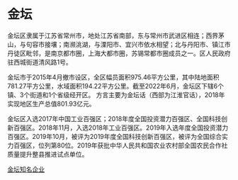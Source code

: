 # 金坛

金坛区隶属于江苏省常州市，地处江苏省南部，东与常州市武进区相连；西界茅山，与句容市接壤；南濒洮湖，与溧阳市、宜兴市依水相望；北与丹阳市、镇江市丹徒区毗邻，是南京都市圈，上海大都市圈，苏锡常都市圈成员之一。区人民政府驻西城街道清风路1号。

金坛市于2015年4月撤市设区，全区幅员面积975.46平方公里，其中陆地面积781.27平方公里，水域面积194.22平方公里。截至2022年6月，金坛区下辖6个镇、3个街道和1个省级经开区。 方言主要为金坛话（西部为江淮官话），2018年实现地区生产总值801.93亿元。

金坛区入选2017年中国工业百强区；2018年度全国投资潜力百强区、全国科技创新百强区。2018年11月，入选2018年工业百强区。2019年入选年度全国投资潜力百强区。2019年10月，被评为2019年度全国科技创新百强区，被评为全国综合实力百强区，位列第80位。2019年获批中华人民共和国农业农村部全国农民合作社质量提升整县推进试点单位。

[金坛知名企业](https://wiki.jintan.org/qiye/)

